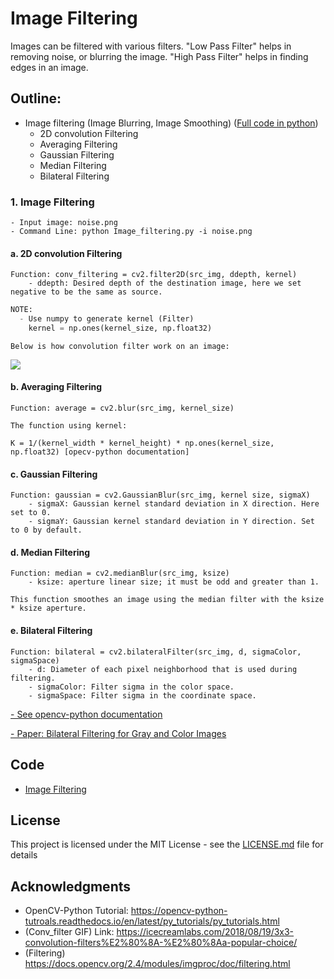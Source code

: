 # Image Filtering
Images can be filtered with various filters. "Low Pass Filter" helps in removing noise, or blurring the image. 
"High Pass Filter" helps in finding edges in an image.

## Outline:
- Image filtering (Image Blurring, Image Smoothing) ([Full code in python](https://github.com/Hank-Tsou/Computer-Vision-OpenCV-Python/blob/master/tutorials/Image_Processing/4_Image_Filtering/Image_filtering.py))
    - 2D convolution Filtering
    - Averaging Filtering
    - Gaussian Filtering
    - Median Filtering
    - Bilateral Filtering

### 1. Image Filtering 
```
- Input image: noise.png
- Command Line: python Image_filtering.py -i noise.png
```

#### a. 2D convolution Filtering
```
Function: conv_filtering = cv2.filter2D(src_img, ddepth, kernel)
    - ddepth: Desired depth of the destination image, here we set negative to be the same as source.
```
```python
NOTE: 
  - Use numpy to generate kernel (Filter)
    kernel = np.ones(kernel_size, np.float32)
```
```
Below is how convolution filter work on an image:
```
![](README_IMG/translation.png)

#### b. Averaging Filtering
```
Function: average = cv2.blur(src_img, kernel_size)
```
```
The function using kernel:

K = 1/(kernel_width * kernel_height) * np.ones(kernel_size, np.float32) [opecv-python documentation]
```
#### c. Gaussian Filtering
```
Function: gaussian = cv2.GaussianBlur(src_img, kernel size, sigmaX)
    - sigmaX: Gaussian kernel standard deviation in X direction. Here set to 0.
    - sigmaY: Gaussian kernel standard deviation in Y direction. Set to 0 by default.
```
#### d. Median Filtering
```
Function: median = cv2.medianBlur(src_img, ksize)
    - ksize: aperture linear size; it must be odd and greater than 1.
```
```
This function smoothes an image using the median filter with the ksize * ksize aperture.
```
#### e. Bilateral Filtering
```
Function: bilateral = cv2.bilateralFilter(src_img, d, sigmaColor, sigmaSpace)
    - d: Diameter of each pixel neighborhood that is used during filtering. 
    - sigmaColor: Filter sigma in the color space. 
    - sigmaSpace: Filter sigma in the coordinate space. 
```
[- See opencv-python documentation](https://docs.opencv.org/2.4/modules/imgproc/doc/filtering.html)

[- Paper: Bilateral Filtering for Gray and Color Images](http://homepages.inf.ed.ac.uk/rbf/CVonline/LOCAL_COPIES/MANDUCHI1/Bilateral_Filtering.html)

## Code
- [Image Filtering](https://github.com/Hank-Tsou/Computer-Vision-OpenCV-Python/blob/master/tutorials/Image_Processing/4_Image_Filtering/Image_filtering.py)

## License

This project is licensed under the MIT License - see the [LICENSE.md](LICENSE.md) file for details

## Acknowledgments

* OpenCV-Python Tutorial: https://opencv-python-tutroals.readthedocs.io/en/latest/py_tutorials/py_tutorials.html
* (Conv_filter GIF) Link: https://icecreamlabs.com/2018/08/19/3x3-convolution-filters%E2%80%8A-%E2%80%8Aa-popular-choice/
* (Filtering) https://docs.opencv.org/2.4/modules/imgproc/doc/filtering.html
